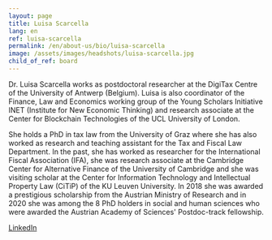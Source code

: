 ```yaml
---
layout: page
title: Luisa Scarcella
lang: en
ref: luisa-scarcella
permalink: /en/about-us/bio/luisa-scarcella
image: /assets/images/headshots/luisa-scarcella.jpg
child_of_ref: board
---
```


Dr. Luisa Scarcella works as postdoctoral researcher at the DigiTax Centre of the University of Antwerp (Belgium). Luisa is also coordinator of the Finance, Law and Economics working group of the Young Scholars Initiative INET (Institute for New Economic Thinking) and research associate at the Center for Blockchain Technologies of the UCL University of London.

She holds a PhD in tax law from the University of Graz where she has also worked as research and teaching assistant for the Tax and Fiscal Law Department. In the past, she has worked as researcher for the International Fiscal Association (IFA), she was research associate at the Cambridge Center for Alternative Finance of the University of Cambridge and she was visiting scholar at the Center for Information Technology and Intellectual Property Law (CiTiP) of the KU Leuven University. In 2018 she was awarded a prestigious scholarship from the Austrian Ministry of Research and in 2020 she was among the 8 PhD holders in social and human sciences who were awarded the Austrian Academy of Sciences' Postdoc-track fellowship.

[LinkedIn](https://www.linkedin.com/in/luisa-scarcella-0b6601147/)
